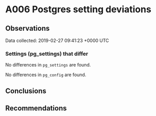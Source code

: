 # A006 Postgres setting deviations #

## Observations ##
Data collected: 2019-02-27 09:41:23 +0000 UTC  

### Settings (pg_settings) that differ ###

No differences in `pg_settings` are found.


No differences in `pg_config` are found.



## Conclusions ##


## Recommendations ##

